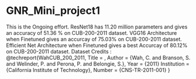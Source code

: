 # GNR_Mini_project1
This is the Ongoing effort.
ResNet18 has 11.20 million parameters and gives an accuracy of 51.36 % on CUB-200-2011 dataset.
VGG16 Architecture when Finetuned gives an accurcay of 75.03% on CUB-200-2011 dataset.
Efficient Net Architecture when Finetuned gives a best Accurcay of 80.12% on CUB-200-2011 dataset.
Dataset Credits :
@techreport{WahCUB_200_2011,
	Title = ,
	Author = {Wah, C. and Branson, S. and Welinder, P. and Perona, P. and Belongie, S.},
	Year = {2011}
	Institution = {California Institute of Technology},
	Number = {CNS-TR-2011-001}
}
